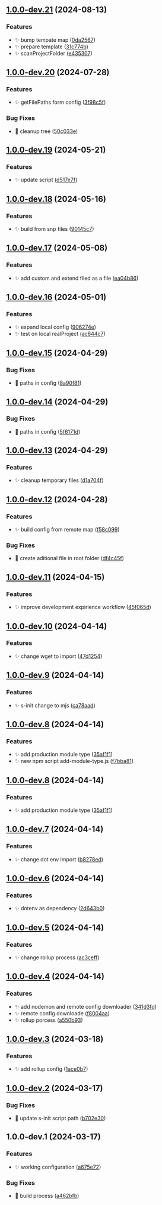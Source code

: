## [1.0.0-dev.21](https://github.com/SebastianWesolowski/s-update-manager/compare/v1.0.0-dev.20...v1.0.0-dev.21) (2024-08-13)


### Features

* ✨ bump tempate map ([0da2567](https://github.com/SebastianWesolowski/s-update-manager/commit/0da256794905e976c67c07b66cc326d542198c2d))
* ✨ prepare template ([31c774b](https://github.com/SebastianWesolowski/s-update-manager/commit/31c774b9ed8a1c7d678894268da26d3e559cd505))
* ✨ scanProjectFolder ([e435307](https://github.com/SebastianWesolowski/s-update-manager/commit/e4353078d0fb739ae249ec261f5d4c3a50a90fb3))

## [1.0.0-dev.20](https://github.com/SebastianWesolowski/s-update-manager/compare/v1.0.0-dev.19...v1.0.0-dev.20) (2024-07-28)


### Features

* ✨ getFilePaths form config ([3f98c5f](https://github.com/SebastianWesolowski/s-update-manager/commit/3f98c5ff4f438e7a6c100aee899e05611b5ddf5f))


### Bug Fixes

* 🐛 cleanup tree ([50c033e](https://github.com/SebastianWesolowski/s-update-manager/commit/50c033ed4336ebafe3ed982c8745dcb3e1651e2a))

## [1.0.0-dev.19](https://github.com/SebastianWesolowski/s-update-manager/compare/v1.0.0-dev.18...v1.0.0-dev.19) (2024-05-21)


### Features

* ✨ update script ([d517e7f](https://github.com/SebastianWesolowski/s-update-manager/commit/d517e7ff59b57860f4adb92726ca7206288e1b2e))

## [1.0.0-dev.18](https://github.com/SebastianWesolowski/s-update-manager/compare/v1.0.0-dev.17...v1.0.0-dev.18) (2024-05-16)


### Features

* ✨ build from snp files ([90145c7](https://github.com/SebastianWesolowski/s-update-manager/commit/90145c7bf819d94d83312711eb4c0d722c8f471a))

## [1.0.0-dev.17](https://github.com/SebastianWesolowski/s-update-manager/compare/v1.0.0-dev.16...v1.0.0-dev.17) (2024-05-08)


### Features

* ✨ add custom and extend filed as a file ([ea04b86](https://github.com/SebastianWesolowski/s-update-manager/commit/ea04b86ff332ca90999ba784be1c241ff5818d13))

## [1.0.0-dev.16](https://github.com/SebastianWesolowski/s-update-manager/compare/v1.0.0-dev.15...v1.0.0-dev.16) (2024-05-01)


### Features

* ✨ expand local config ([906274e](https://github.com/SebastianWesolowski/s-update-manager/commit/906274edacbda58aa6a4a111489f9aabc44a394b))
* ✨ test on local realProject ([ac844c7](https://github.com/SebastianWesolowski/s-update-manager/commit/ac844c7267ba749cd072709dd8b138517c072445))

## [1.0.0-dev.15](https://github.com/SebastianWesolowski/s-update-manager/compare/v1.0.0-dev.14...v1.0.0-dev.15) (2024-04-29)


### Bug Fixes

* 🐛 paths in config ([8a90f81](https://github.com/SebastianWesolowski/s-update-manager/commit/8a90f8181f1531f9c44b37b8909980f13f365d49))

## [1.0.0-dev.14](https://github.com/SebastianWesolowski/s-update-manager/compare/v1.0.0-dev.13...v1.0.0-dev.14) (2024-04-29)


### Bug Fixes

* 🐛 paths in config ([5f6171d](https://github.com/SebastianWesolowski/s-update-manager/commit/5f6171d9603196d6af1ae6567496f271ad8d231b))

## [1.0.0-dev.13](https://github.com/SebastianWesolowski/s-update-manager/compare/v1.0.0-dev.12...v1.0.0-dev.13) (2024-04-29)


### Features

* ✨ cleanup temporary files ([d1a704f](https://github.com/SebastianWesolowski/s-update-manager/commit/d1a704f2e5e8346ee38ef34120bc69dfba5efae3))

## [1.0.0-dev.12](https://github.com/SebastianWesolowski/s-update-manager/compare/v1.0.0-dev.11...v1.0.0-dev.12) (2024-04-28)


### Features

* ✨ build config from remote map ([f58c099](https://github.com/SebastianWesolowski/s-update-manager/commit/f58c0990c2192431340dc72731a9267d84107e21))


### Bug Fixes

* 🐛 create aditional file in root folder ([df4c45f](https://github.com/SebastianWesolowski/s-update-manager/commit/df4c45f16597dfb178753ed3638fb2b21e93a427))

## [1.0.0-dev.11](https://github.com/SebastianWesolowski/s-update-manager/compare/v1.0.0-dev.10...v1.0.0-dev.11) (2024-04-15)


### Features

* ✨ improve development expirience workflow ([45f065d](https://github.com/SebastianWesolowski/s-update-manager/commit/45f065d01ebfdb938f426b00198c111e6fc72e4b))

## [1.0.0-dev.10](https://github.com/SebastianWesolowski/s-update-manager/compare/v1.0.0-dev.9...v1.0.0-dev.10) (2024-04-14)


### Features

* ✨ change wget to import ([47d1254](https://github.com/SebastianWesolowski/s-update-manager/commit/47d1254c9365399310b612adbc2cc5a555313f0b))

## [1.0.0-dev.9](https://github.com/SebastianWesolowski/s-update-manager/compare/v1.0.0-dev.8...v1.0.0-dev.9) (2024-04-14)


### Features

* ✨ s-init change to mjs ([ca78aad](https://github.com/SebastianWesolowski/s-update-manager/commit/ca78aad109b9d9487c393351ebfaa68e0d6b6bf3))

## [1.0.0-dev.8](https://github.com/SebastianWesolowski/s-update-manager/compare/v1.0.0-dev.7...v1.0.0-dev.8) (2024-04-14)


### Features

* ✨ add production module type ([35af1f1](https://github.com/SebastianWesolowski/s-update-manager/commit/35af1f1e1eb349a5e2849e980d12ba5537aab7de))
* ✨ new npm script add-module-type.js ([f7bba81](https://github.com/SebastianWesolowski/s-update-manager/commit/f7bba81d6cdda3e59f8fb6f9cca81520d839fdf5))

## [1.0.0-dev.8](https://github.com/SebastianWesolowski/s-update-manager/compare/v1.0.0-dev.7...v1.0.0-dev.8) (2024-04-14)


### Features

* ✨ add production module type ([35af1f1](https://github.com/SebastianWesolowski/s-update-manager/commit/35af1f1e1eb349a5e2849e980d12ba5537aab7de))

## [1.0.0-dev.7](https://github.com/SebastianWesolowski/s-update-manager/compare/v1.0.0-dev.6...v1.0.0-dev.7) (2024-04-14)


### Features

* ✨ change dot env import ([b8278ed](https://github.com/SebastianWesolowski/s-update-manager/commit/b8278ed83a64e5ac070c147930118b4611449990))

## [1.0.0-dev.6](https://github.com/SebastianWesolowski/s-update-manager/compare/v1.0.0-dev.5...v1.0.0-dev.6) (2024-04-14)


### Features

* ✨ dotenv as dependency ([2d643b0](https://github.com/SebastianWesolowski/s-update-manager/commit/2d643b0ceb8277a7939ea315ba0deb4a68ea77ec))

## [1.0.0-dev.5](https://github.com/SebastianWesolowski/s-update-manager/compare/v1.0.0-dev.4...v1.0.0-dev.5) (2024-04-14)


### Features

* ✨ change rollup process ([ac3ceff](https://github.com/SebastianWesolowski/s-update-manager/commit/ac3ceff56419e4b054d52be09ad3622a9bc9bce1))

## [1.0.0-dev.4](https://github.com/SebastianWesolowski/s-update-manager/compare/v1.0.0-dev.3...v1.0.0-dev.4) (2024-04-14)


### Features

* ✨ add nodemon and remote config downloader ([341d3fd](https://github.com/SebastianWesolowski/s-update-manager/commit/341d3fd2bfb20e35b6d81bc983d1d2fca99c768c))
* ✨ remote config downloade ([f8004aa](https://github.com/SebastianWesolowski/s-update-manager/commit/f8004aad8b124239f3e31dd0e05b1c8cc4bf090c))
* ✨ rollup porcess ([a550b93](https://github.com/SebastianWesolowski/s-update-manager/commit/a550b9333003953d47a60acb93cb6fde6020349b))

## [1.0.0-dev.3](https://github.com/SebastianWesolowski/s-update-manager/compare/v1.0.0-dev.2...v1.0.0-dev.3) (2024-03-18)


### Features

* ✨ add rollup config ([1ace0b7](https://github.com/SebastianWesolowski/s-update-manager/commit/1ace0b7419b97c7c5663b4be9d3398d868b71e83))

## [1.0.0-dev.2](https://github.com/SebastianWesolowski/s-update-manager/compare/v1.0.0-dev.1...v1.0.0-dev.2) (2024-03-17)


### Bug Fixes

* 🐛 update s-init script path ([b702e30](https://github.com/SebastianWesolowski/s-update-manager/commit/b702e30220ed7739ea0539b6270ceb15f3f44151))

## 1.0.0-dev.1 (2024-03-17)


### Features

* ✨ working configuration ([a675e72](https://github.com/SebastianWesolowski/s-update-manager/commit/a675e72a1beda0559da55976095c3daeb7538aa0))


### Bug Fixes

* 🐛 build process ([a462bfb](https://github.com/SebastianWesolowski/s-update-manager/commit/a462bfb93f942cf89d4d7e2d97a43d91b4c9a6bc))
